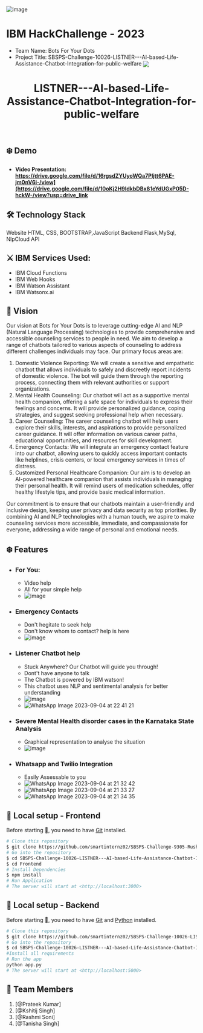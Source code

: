 ![image](https://github.com/rashmisoni2003/pri/assets/141663998/a1f0b88a-a994-4c8c-9620-214d2a41580e)

# IBM HackChallenge - 2023
- Team Name: Bots For Your Dots
- Project Title: SBSPS-Challenge-10026-LISTNER---AI-based-Life-Assistance-Chatbot-Integration-for-public-welfare
  <img src ="https://github.com/rashmisoni2003/pri/assets/141663998/5b3d1dda-2f5c-4f93-95e0-b37ce3fb6526" align ="center">
<h1 align="center">LISTNER---AI-based-Life-Assistance-Chatbot-Integration-for-public-welfare</h1>

<br>

## :snowflake: Demo 
- #### Video Presentation: https://drive.google.com/file/d/16rgsdZYUyoWQa7PIjtt6PAE-jm0nV6i-/view](https://drive.google.com/file/d/10oKj2H9ldkbDBx81eYdUGxP05D-hckW-/view?usp=drive_link

 

## :hammer_and_wrench: Technology Stack
Website HTML, CSS, BOOTSTRAP,JavaScript
Backend Flask,MySql, NlpCloud API

## :crossed_swords: IBM Services Used: 
- IBM Cloud Functions
- IBM Web Hooks
- IBM Watson Assistant
- IBM Watsonx.ai

## :star2: Vision

Our vision at Bots for Your Dots is to leverage cutting-edge AI and NLP (Natural Language Processing) 
      technologies to provide comprehensive and accessible counseling services to people in need. We aim 
      to develop a range of chatbots tailored to various aspects of counseling to address different 
      challenges individuals may face. Our primary focus areas are:
      <ol><li>Domestic Violence Reporting: We will create a sensitive and empathetic chatbot that allows 
        individuals to safely and discreetly report incidents of domestic violence. The bot will guide them 
        through the reporting process, connecting them with relevant authorities or support organizations.</li><li>
        Mental Health Counseling: Our chatbot will act as a supportive mental health companion, offering 
        a safe space for individuals to express their feelings and concerns. It will provide personalized 
        guidance, coping strategies, and suggest seeking professional help when necessary.
      </li><li> Career Counseling: The career counseling chatbot will help users explore their skills, interests, and 
        aspirations to provide personalized career guidance. It will offer information on various career paths, 
        educational opportunities, and resources for skill development.
      </li><li> Emergency Contacts: We will integrate an emergency contact feature into our chatbot, allowing 
        users to quickly access important contacts like helplines, crisis centers, or local emergency services in 
        times of distress.
      </li><li> Customized Personal Healthcare Companion: Our aim is to develop an AI-powered healthcare 
        companion that assists individuals in managing their personal health. It will remind users of 
        medication schedules, offer healthy lifestyle tips, and provide basic medical information.</li></ol>
      Our commitment is to ensure that our chatbots maintain a user-friendly and inclusive design, 
      keeping user privacy and data security as top priorities. By combining AI and NLP technologies with a 
      human touch, we aspire to make counseling services more accessible, immediate, and 
      compassionate for everyone, addressing a wide range of personal and emotional needs.

## :snowflake: Features
- ### **For You:**
  -  Video help
  -  All for your simple help
  -  ![image](https://github.com/rashmisoni2003/pri/assets/141663998/17dd7952-053a-4537-9a15-b688f2f92ed8)
- ### **Emergency Contacts**
  - Don't hegitate to seek help
  - Don't know whom to contact? help is here
  - ![image](https://github.com/rashmisoni2003/pri/assets/141663998/4a28992f-c2d7-49fa-bbaf-a5d3b8395f2e)

- ### **Listener Chatbot help**
  - Stuck Anywhere? Our Chatbot will guide you through!
  - Dont't have anyone to talk
  - The Chatbot is powered by IBM watson!
  - This chatbot uses NLP and sentimental analysis for better understanding
  - ![image](https://github.com/rashmisoni2003/pri/assets/141663998/093b52e2-a5dd-4a2b-965f-6308b4606810)
  - ![WhatsApp Image 2023-09-04 at 22 41 21](https://github.com/rashmisoni2003/pri/assets/141663998/518f605c-9a79-44c6-b3bc-91bcbe8033ff)


- ### **Severe Mental Health disorder cases in the Karnataka State Analysis**
  - Graphical representation to analyse the situation
  - ![image](https://github.com/rashmisoni2003/pri/assets/141663998/db952bdf-8f23-478d-9576-444f8f75ea3a)

- ### **Whatsapp and Twilio Integration**
  - Easily Assessable to you
  - ![WhatsApp Image 2023-09-04 at 21 32 42](https://github.com/rashmisoni2003/pri/assets/141663998/d989ddbe-0bc6-4dc8-b3ad-815e41af44a2)
  - ![WhatsApp Image 2023-09-04 at 21 33 27](https://github.com/rashmisoni2003/pri/assets/141663998/2f65bc95-7360-4095-8bae-b8c438253d53)
  - ![WhatsApp Image 2023-09-04 at 21 34 35](https://github.com/rashmisoni2003/pri/assets/141663998/3c1564a0-c4c2-4398-ada9-2c16f890e5d2)



## :runner: Local setup - Frontend

Before starting :checkered_flag:, you need to have [Git](https://git-scm.com) installed.

```bash
# Clone this repository
$ git clone https://github.com/smartinternz02/SBSPS-Challenge-9305-Rush-Estimator-for-Corporate-Cafeteria.git
# Go into the repository
$ cd SBSPS-Challenge-10026-LISTNER---AI-based-Life-Assistance-Chatbot-Integration-for-public-welfare
$ cd Frontend
# Install Dependencies
$ npm install
# Run Application
# The server will start at <http://localhost:3000>
```

## :runner: Local setup - Backend

Before starting :checkered_flag:, you need to have [Git](https://git-scm.com) and [Python](https://www.python.org/) installed.

```bash
# Clone this repository
$ git clone https://github.com/smartinternz02/SBSPS-Challenge-10026-LISTNER---AI-based-Life-Assistance-Chatbot-Integration-for-public-welfare.git
# Go into the repository
$ cd SBSPS-Challenge-10026-LISTNER---AI-based-Life-Assistance-Chatbot-Integration-for-public-welfare
#Install all requirements
# Run the app
python app.py
# The server will start at <http://localhost:5000>
```

## :cowboy_hat_face: Team Members

1. [@Prateek Kumar]
2. [@Kshitij Singh]
3. [@Rashmi Soni]
4. [@Tanisha Singh]
